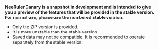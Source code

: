 **NeeRuler Canary is a snapshot in development and is intended to give you a preview of the features that will be provided in the stable version. For normal use, please use the numbered stable version.**

  * Only the ZIP version is provided.
  * It is more unstable than the stable version.
  * Saved data may not be compatible. It is recommended to operate separately from the stable version.
  